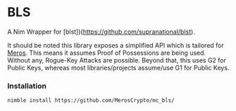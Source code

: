 # BLS

A Nim Wrapper for [blst])(https://github.com/supranational/blst).

It should be noted this library exposes a simplified API which is tailored for [Meros](https://github.com/MerosCrypto/Meros). This means it assumes Proof of Possessions are being used. Without any, Rogue-Key Attacks are possible. Beyond that, this uses G2 for Public Keys, whereas most libraries/projects assume/use G1 for Public Keys.

### Installation

```
nimble install https://github.com/MerosCrypto/mc_bls/
```
